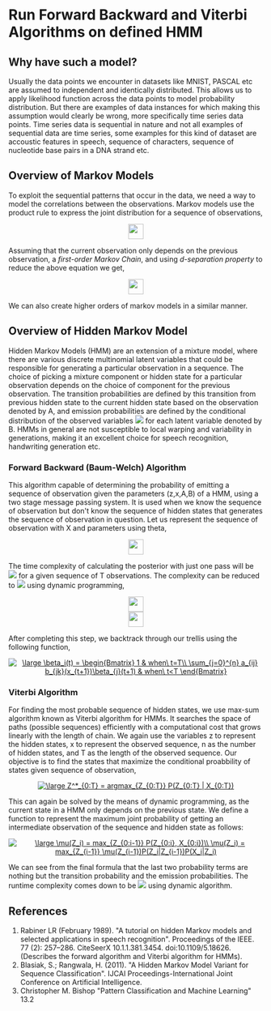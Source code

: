 # Run Forward Backward and Viterbi Algorithms on defined HMM

## Why have such a model?
Usually the data points we encounter in datasets like MNIST, PASCAL etc are assumed to independent and identically distributed. This allows us to apply likelihood function across the data points to model probability distribution. But there are examples of data instances for which making this assumption would clearly be wrong, more specifically time series data points. Time series data is sequential in nature and not all examples of sequential data are time series, some examples for this kind of dataset are accoustic features in speech, sequence of characters, sequence of nucleotide base pairs in a DNA strand etc. 

## Overview of Markov Models
To exploit the sequential patterns that occur in the data, we need a way to model the correlations between the observations. Markov models use the product rule to express the joint distribution for a sequence of observations, 
<br>
<p align= "center">
<img src="https://render.githubusercontent.com/render/math?math=P(x_1, x_2, ..., x_n) = \Pi^n_{i=2} \ p(x_i\ |\ x_1,..., x_{i-1}) " height="30">
</p>
Assuming that the current observation only depends on the previous observation, a <i>first-order Markov Chain</i>, and using <i>d-separation property</i> to reduce the above equation we get, 
<br>
<p align= "center">
<img src="https://render.githubusercontent.com/render/math?math=P(x_1, x_2, ..., x_n) = p(x_1) \Pi^n_{i=2} p(x_i\ |\ x_{i-1}) " height="30">
</p>
We can also create higher orders of markov models in a similar manner.

## Overview of Hidden Markov Model 
Hidden Markov Models (HMM) are an extension of a mixture model, where there are various discrete multinomial latent variables that could be responsible for generating a particular observation in a sequence. The choice of picking a mixture component or hidden state for a particular observation depends on the choice of component for the previous observation. The transition probabilities are defined by this transition from previous hidden state to the current hidden state based on the observation denoted by A, and emission probabilities are defined by the conditional distribution of the observed variables <img src="https://render.githubusercontent.com/render/math?math=p(x_n|z_n,\phi)"> for each latent variable denoted by B. HMMs in general are not susceptible to local warping and variability in generations, making it an excellent choice for speech recognition, handwriting generation etc. 

### Forward Backward (Baum-Welch) Algorithm 
This algorithm capable of determining the probability of emitting a sequence of observation given the parameters (z,x,A,B) of a HMM, using a two stage message passing system. It is used when we know the sequence of observation but don't know the sequence of hidden states that generates the sequence of observation in question. Let us represent the sequence of observation with X and parameters using theta,

<p align= "center">
<img src="https://render.githubusercontent.com/render/math?math=P(X^T\ |\ \theta) = \Sigma_{n^T}\ p(X^T, Z^T)" height="30">
</p>
The time complexity of calculating the posterior with just one pass will be <img src="https://render.githubusercontent.com/render/math?math=O(n^T.T)"> for a given sequence of T observations. The complexity can be reduced to <img src="https://render.githubusercontent.com/render/math?math=O(n^2.T)"> using dynamic programming, 
<p align= "center">
<img src="https://render.githubusercontent.com/render/math?math=\alpha_j(t) = p(x_1,....x_t, z_t = j)" height="30">
  <br>
<img src="https://render.githubusercontent.com/render/math?math=\alpha_j(t%2B1) = b_{jk}(x_{t%2B1}) \Sigma^n_{i=1} \ a_{ij}\alpha_i(t)" height="30">  
</p>
After completing this step, we backtrack through our trellis using the following function, 
<p align= "center">
<a href="https://www.codecogs.com/eqnedit.php?latex=\large&space;\beta_i(t)&space;=&space;\begin{Bmatrix}&space;1&space;&&space;when\&space;t=T\\&space;\sum_{j=0}^{n}&space;a_{ij}&space;b_{jk}(x_{t&plus;1})\beta_{j}(t&plus;1)&space;&&space;when\&space;t<T&space;\end{Bmatrix}" target="_blank"><img src="https://latex.codecogs.com/gif.latex?\large&space;\beta_i(t)&space;=&space;\begin{Bmatrix}&space;1&space;&&space;when\&space;t=T\\&space;\sum_{j=0}^{n}&space;a_{ij}&space;b_{jk}(x_{t&plus;1})\beta_{j}(t&plus;1)&space;&&space;when\&space;t<T&space;\end{Bmatrix}" title="\large \beta_i(t) = \begin{Bmatrix} 1 & when\ t=T\\ \sum_{j=0}^{n} a_{ij} b_{jk}(x_{t+1})\beta_{j}(t+1) & when\ t<T \end{Bmatrix}" /></a>
</p>

### Viterbi Algorithm
For finding the most probable sequence of hidden states, we use max-sum algorithm known as Viterbi algorithm for HMMs. It searches the space of paths (possible sequences) efficiently with a computational cost that grows linearly with the length of chain. We again use the variables z to represent the hidden states, x to represent the observed sequence, n as the number of hidden states, and T as the length of the observed sequence. Our objective is to find the states that maximize the conditional proabbility of states given sequence of observation, 
<br>

<p align= "center">
  <a href="https://www.codecogs.com/eqnedit.php?latex=\large&space;Z^*_{0:T}&space;=&space;argmax_{Z_{0:T}}&space;P(Z_{0:T}&space;|&space;X_{0:T})" target="_blank"><img src="https://latex.codecogs.com/gif.latex?\large&space;Z^*_{0:T}&space;=&space;argmax_{Z_{0:T}}&space;P(Z_{0:T}&space;|&space;X_{0:T})" title="\large Z^*_{0:T} = argmax_{Z_{0:T}} P(Z_{0:T} | X_{0:T})" /></a>
</p>

This can again be solved by the means of dynamic programming, as the current state in a HMM only depends on the previous state. We define a function to represent the maximum joint probability of getting an intermediate observation of the sequence and hidden state as follows:
<p align= "center">
<a href="https://www.codecogs.com/eqnedit.php?latex=\large&space;\mu(Z_i)&space;=&space;max_{Z_{0:i-1}}&space;P(Z_{0:i},&space;X_{0:i})\\&space;\mu(Z_i)&space;=&space;max_{Z_{i-1}}&space;\mu(Z_{i-1})P(Z_i|Z_{i-1})P(X_i|Z_i)" target="_blank"><img src="https://latex.codecogs.com/gif.latex?\large&space;\mu(Z_i)&space;=&space;max_{Z_{0:i-1}}&space;P(Z_{0:i},&space;X_{0:i})\\&space;\mu(Z_i)&space;=&space;max_{Z_{i-1}}&space;\mu(Z_{i-1})P(Z_i|Z_{i-1})P(X_i|Z_i)" title="\large \mu(Z_i) = max_{Z_{0:i-1}} P(Z_{0:i}, X_{0:i})\\ \mu(Z_i) = max_{Z_{i-1}} \mu(Z_{i-1})P(Z_i|Z_{i-1})P(X_i|Z_i)" /></a>
</p>
We can see from the final formula that the last two probability terms are nothing but the transition probability and the emission probabilities. The runtime complexity comes down to be <img src="https://render.githubusercontent.com/render/math?math=O(n^2.T)"> using dynamic algorithm. 

## References 
1.  Rabiner LR (February 1989). "A tutorial on hidden Markov models and selected applications in speech recognition". Proceedings of the IEEE. 77 (2): 257–286. CiteSeerX 10.1.1.381.3454. doi:10.1109/5.18626. (Describes the forward algorithm and Viterbi algorithm for HMMs).
2.  Blasiak, S.; Rangwala, H. (2011). "A Hidden Markov Model Variant for Sequence Classification". IJCAI Proceedings-International Joint Conference on Artificial Intelligence.
3.  Christopher M. Bishop "Pattern Classification and Machine Learning" 13.2 
